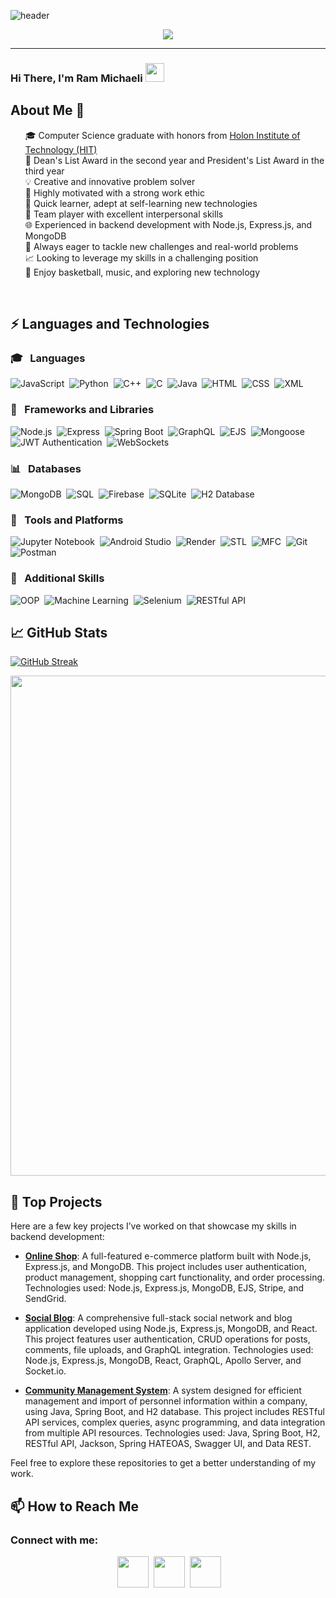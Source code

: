![header](https://capsule-render.vercel.app/api?type=waving&color=2F4F4F&height=200&section=header&text=Ram%20Michaeli&fontSize=90&animation=fadeIn)

<p align="center">
  <a href="https://github.com/DenverCoder1/readme-typing-svg">
    <img src="https://readme-typing-svg.herokuapp.com?lines=Welcome+to+my+GitHub+profile;Passionate+coder+and+tech+enthusiast;Always+eager+to+learn+and+grow&center=true&width=500&height=50&color=2F4F4F">
  </a>
</p>

<hr/>

### Hi There, I'm Ram Michaeli <img src="https://raw.githubusercontent.com/aemmadi/aemmadi/master/wave.gif" width="30">

## About Me 🌟

<ul type="none">
<li>🎓 Computer Science graduate with honors from <a href="https://www.hit.ac.il/">Holon Institute of Technology (HIT)</a></li>
<li>🏅 Dean's List Award in the second year and President's List Award in the third year</li>
<li>💡 Creative and innovative problem solver</li>
<li>💪 Highly motivated with a strong work ethic</li>
<li>🧠 Quick learner, adept at self-learning new technologies</li>
<li>🤝 Team player with excellent interpersonal skills</li>
<li>🌐 Experienced in backend development with Node.js, Express.js, and MongoDB</li>
<li>🚀 Always eager to tackle new challenges and real-world problems</li>
<li>📈 Looking to leverage my skills in a challenging position</li>
<li>🏀 Enjoy basketball, music, and exploring new technology</li>
</ul>
<br/>


## ⚡ Languages and Technologies

### :mortar_board: &nbsp; Languages
![JavaScript](https://img.shields.io/badge/-JavaScript-F7DF1E?style=flat&logo=javascript&logoColor=black)&nbsp;
![Python](https://img.shields.io/badge/-Python-3776AB?style=flat&logo=python&logoColor=white)&nbsp;
![C++](https://img.shields.io/badge/-C++-00599C?style=flat&logo=c%2B%2B&logoColor=white)&nbsp;
![C](https://img.shields.io/badge/-C-A8B9CC?style=flat&logo=c&logoColor=black)&nbsp;
![Java](https://img.shields.io/badge/-Java-007396?style=flat&logo=java&logoColor=white)&nbsp;
![HTML](https://img.shields.io/badge/-HTML-E34F26?style=flat&logo=html5&logoColor=white)&nbsp;
![CSS](https://img.shields.io/badge/-CSS-1572B6?style=flat&logo=css3&logoColor=white)&nbsp;
![XML](https://img.shields.io/badge/-XML-FF6600?style=flat&logo=xml&logoColor=black)&nbsp;

### :scroll: &nbsp; Frameworks and Libraries
![Node.js](https://img.shields.io/badge/-Node.js-339933?&logo=node.js&logoColor=white)&nbsp;
![Express](https://img.shields.io/badge/-Express-000?&logo=express&logoColor=white)&nbsp;
![Spring Boot](https://img.shields.io/badge/-Spring%20Boot-6DB33F?&logo=spring-boot&logoColor=white)&nbsp;
![GraphQL](https://img.shields.io/badge/-GraphQL-E10098?&logo=graphql&logoColor=white)&nbsp;
![EJS](https://img.shields.io/badge/-EJS-FF6600?&logo=javascript&logoColor=white)&nbsp;
![Mongoose](https://img.shields.io/badge/-Mongoose-880000?&logo=mongodb&logoColor=white)&nbsp;
![JWT Authentication](https://img.shields.io/badge/-JWT-000000?&logo=json-web-tokens&logoColor=white)&nbsp;
![WebSockets](https://img.shields.io/badge/-WebSockets-FF6600?&logo=websocket&logoColor=white)&nbsp;

### :bar_chart: &nbsp; Databases
![MongoDB](https://img.shields.io/badge/-MongoDB-47A248?style=flat-square&logo=mongodb&logoColor=white)&nbsp;
![SQL](https://img.shields.io/badge/-SQL-003B57?&logo=postgresql&logoColor=white)&nbsp;
![Firebase](https://img.shields.io/badge/-Firebase-FFCA28?&logo=firebase&logoColor=black)&nbsp;
![SQLite](https://img.shields.io/badge/-SQLite-003B57?style=flat&logo=sqlite&logoColor=white)&nbsp;
![H2 Database](https://img.shields.io/badge/-H2-007396?&logo=h2&logoColor=white)&nbsp;

### :wrench: &nbsp; Tools and Platforms
![Jupyter Notebook](https://img.shields.io/badge/-Jupyter%20Notebook-F37626?&logo=jupyter&logoColor=white)&nbsp;
![Android Studio](https://img.shields.io/badge/-Android%20Studio-3DDC84?&logo=android-studio&logoColor=white)&nbsp;
![Render](https://img.shields.io/badge/-Render-46E3B7?&logo=render&logoColor=white)&nbsp;
![STL](https://img.shields.io/badge/-STL-00599C?&logo=cplusplus&logoColor=white)&nbsp;
![MFC](https://img.shields.io/badge/-MFC-00599C?&logo=cplusplus&logoColor=white)&nbsp;
![Git](https://img.shields.io/badge/-Git-F05032?&logo=git&logoColor=white)&nbsp;
![Postman](https://img.shields.io/badge/-Postman-FF6C37?&logo=postman&logoColor=white)&nbsp;

### :rocket: &nbsp; Additional Skills
![OOP](https://img.shields.io/badge/-OOP-1D4E89?&logo=oop&logoColor=white)&nbsp;
![Machine Learning](https://img.shields.io/badge/-ML-4B8BBE?&logo=python&logoColor=white)&nbsp;
![Selenium](https://img.shields.io/badge/-Selenium-43B02A?&logo=selenium&logoColor=white)&nbsp;
![RESTful API](https://img.shields.io/badge/-RESTful%20API-3DDC84?&logo=api&logoColor=white)&nbsp;


## 📈 GitHub Stats

[![GitHub Streak](https://github-readme-streak-stats.herokuapp.com?user=rammichaeli17&theme=dark&hide_border=true&mode=weekly&background=2F4F4F)](https://git.io/streak-stats)


<p align="center">
  <img src="https://github-profile-trophy.vercel.app/?username=rammichaeli17&theme=onedark&rank=SECRET,SSS,SS,S,AAA,AA,A" width="800" />
</p>

## 📌 Top Projects

Here are a few key projects I’ve worked on that showcase my skills in backend development:

- **[Online Shop](https://github.com/rammichaeli17/Online-Shop)**: A full-featured e-commerce platform built with Node.js, Express.js, and MongoDB. This project includes user authentication, product management, shopping cart functionality, and order processing. Technologies used: Node.js, Express.js, MongoDB, EJS, Stripe, and SendGrid.

- **[Social Blog](https://github.com/rammichaeli17/Social-Blog)**: A comprehensive full-stack social network and blog application developed using Node.js, Express.js, MongoDB, and React. This project features user authentication, CRUD operations for posts, comments, file uploads, and GraphQL integration. Technologies used: Node.js, Express.js, MongoDB, React, GraphQL, Apollo Server, and Socket.io.

- **[Community Management System](https://github.com/rammichaeli17/Community)**: A system designed for efficient management and import of personnel information within a company, using Java, Spring Boot, and H2 database. This project includes RESTful API services, complex queries, async programming, and data integration from multiple API resources. Technologies used: Java, Spring Boot, H2, RESTful API, Jackson, Spring HATEOAS, Swagger UI, and Data REST.

Feel free to explore these repositories to get a better understanding of my work.


## 📫 How to Reach Me

### Connect with me:
<p align="center">
  &nbsp;<a href="https://www.linkedin.com/in/ram-michaeli/" target="_blank" rel="noopener noreferrer"><img src="https://img.icons8.com/fluent/48/000000/linkedin.png" width="50" /></a>&nbsp;
  <a href="mailto:ram153486@gmail.com" target="_blank" rel="noopener noreferrer"><img src="https://img.icons8.com/fluent/48/000000/gmail.png" width="50" /></a>&nbsp;
  <a href="https://github.com/rammichaeli17" target="_blank" rel="noopener noreferrer"><img src="https://img.icons8.com/fluent/48/000000/github.png" width="50" /></a>
</p>
